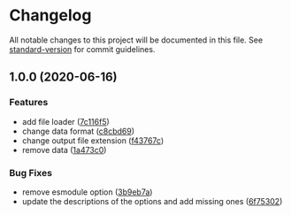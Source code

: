 # Changelog

All notable changes to this project will be documented in this file. See [standard-version](https://github.com/conventional-changelog/standard-version) for commit guidelines.

## 1.0.0 (2020-06-16)


### Features

* add file loader ([7c116f5](https://github.com/CoolCyberBrain/webpack-image-resize-loader/commit/7c116f5c78f2055577660f46e67f8512f9d292d9))
* change data format ([c8cbd69](https://github.com/CoolCyberBrain/webpack-image-resize-loader/commit/c8cbd6942e8afce4e6b374400e76019999020b87))
* change output file extension ([f43767c](https://github.com/CoolCyberBrain/webpack-image-resize-loader/commit/f43767c0d958475d4d2719f28c7679d8f25f136f))
* remove data ([1a473c0](https://github.com/CoolCyberBrain/webpack-image-resize-loader/commit/1a473c072657f9cf3b6327180862be5435631ec7))


### Bug Fixes

* remove esmodule option ([3b9eb7a](https://github.com/CoolCyberBrain/webpack-image-resize-loader/commit/3b9eb7a676c275f4dcad65059182c0111ccf6460))
* update the descriptions of the options and add missing ones ([6f75302](https://github.com/CoolCyberBrain/webpack-image-resize-loader/commit/6f75302714bf82eb5bfef2e1e42e34d4c3705c5c))
